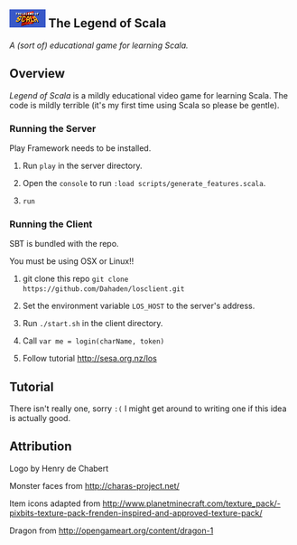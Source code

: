 ## ![Logo](/tools/art/splash.png) The Legend of Scala

_A (sort of) educational game for learning Scala._

## Overview

_Legend of Scala_ is a mildly educational video game for learning Scala. The
code is mildly terrible (it's my first time using Scala so please be gentle).

### Running the Server

Play Framework needs to be installed.

1. Run `play` in the server directory.

2. Open the `console` to run `:load scripts/generate_features.scala`.

3. `run`

### Running the Client

SBT is bundled with the repo.

You must be using OSX or Linux!!

1. git clone this repo `git clone https://github.com/Dahaden/losclient.git`

2. Set the environment variable `LOS_HOST` to the server's address.

3. Run `./start.sh` in the client directory.

4. Call `var me = login(charName, token)`

5. Follow tutorial http://sesa.org.nz/los

## Tutorial

There isn't really one, sorry `:(` I might get around to writing one if this
idea is actually good.

## Attribution

Logo by Henry de Chabert

Monster faces from http://charas-project.net/

Item icons adapted from http://www.planetminecraft.com/texture_pack/-pixbits-texture-pack-frenden-inspired-and-approved-texture-pack/

Dragon from http://opengameart.org/content/dragon-1
